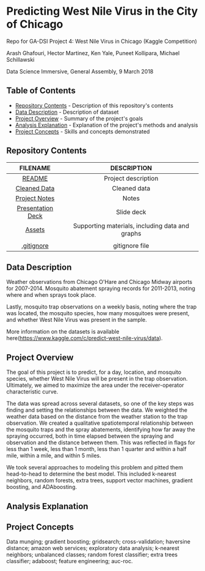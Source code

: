 # Predicting West Nile Virus in the City of Chicago
Repo for GA-DSI Project 4: West Nile Virus in Chicago (Kaggle Competition)

Arash Ghafouri, Hector Martinez, Ken Yale, Puneet Kollipara, Michael Schillawski

Data Science Immersive, General Assembly, 9 March 2018

## Table of Contents

- [Repository Contents](#repository-contents) - Description of this repository's contents
- [Data Description](#data-description) - Description of dataset
- [Project Overview](#project-overview) - Summary of the project's goals
- [Analysis Explanation](#analysis-explanation) - Explanation of the project's methods and analysis
- [Project Concepts](#project-concepts) - Skills and concepts demonstrated

## Repository Contents

| FILENAME |  DESCRIPTION |
|:---------:|:-----------:|
| [README](./README.md) | Project description |
| [Cleaned Data](https://drive.google.com/open?id=1ufkmcXhP1cH5SZWU_jbFxkzuapyRgkjJ) | Cleaned data |
| [Project Notes](https://docs.google.com/document/d/1Yibk3n7HQaYOhnJOWlWfAm0LW7pbpHwGGwymSviIfRk/edit?usp=sharing) | Notes |
| [Presentation Deck](https://docs.google.com/presentation/d/1tx8yh1hB7GuOJhIJrUsmANXGqyYYvIOYoYWtXjavvCE/edit) | Slide deck |
| [Assets](https://github.com/mjschillawski/west_nile_virus/tree/master/assets) | Supporting materials, including data and graphs |
| | |
| [.gitignore](./.gitignore) | gitignore file |

## Data Description

Weather observations from Chicago O'Hare and Chicago Midway airports for 2007-2014. Mosquito abatement spraying records for 2011-2013, noting where and when sprays took place.

Lastly, mosquito trap observations on a weekly basis, noting where the trap was located, the mosquito species, how many mosquitoes were present, and whether West Nile Virus was present in the sample.

More information on the datasets is available here(https://www.kaggle.com/c/predict-west-nile-virus/data).

## Project Overview

The goal of this project is to predict, for a day, location, and mosquito species, whether West Nile Virus will be present in the trap observation. Ultimately, we aimed to maximize the area under the receiver-operator characteristic curve. 

The data was spread across several datasets, so one of the key steps was finding and setting the relationships between the data. We weighted the weather data based on the distance from the weather station to the trap observation. We created a qualitative spatiotemporal relationship between the mosquito traps and the spray abatements, identifying how far away the spraying occurred, both in time elapsed between the spraying and observation and the distance between them. This was reflected in flags for less than 1 week, less than 1 month, less than 1 quarter and within a half mile, within a mile, and within 5 miles.

We took several approaches to modeling this problem and pitted them head-to-head to determine the best model. This included k-nearest neighbors, random forests, extra trees, support vector machines, gradient boosting, and ADAboosting. 

## Analysis Explanation



## Project Concepts

Data munging; gradient boosting; gridsearch; cross-validation; haversine distance; amazon web services; exploratory data analysis; k-nearest neighbors; unbalanced classes; random forest classifier; extra trees classifier; adaboost; feature engineering; auc-roc.

